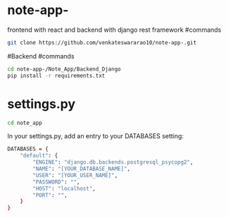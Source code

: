 # note-app-
frontend with react and backend with django rest framework
#commands
```bash
git clone https://github.com/venkateswararao10/note-app-.git
```
#Backend
#commands
```bash
cd note-app-/Note_App/Backend_Django
pip install -r requirements.txt
```
# settings.py
```bash
cd note_app
```
In your settings.py, add an entry to your DATABASES setting:

```bash
DATABASES = {
    "default": {
        "ENGINE": "django.db.backends.postgresql_psycopg2",
        "NAME": "[YOUR_DATABASE_NAME]",
        "USER": "[YOUR_USER_NAME]",
        "PASSWORD": "",
        "HOST": "localhost",
        "PORT": "",
    }
}
```
